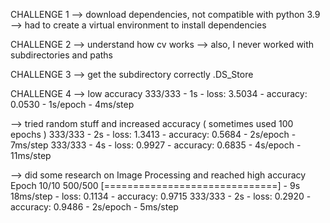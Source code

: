CHALLENGE 1 
--> download dependencies, not compatible with python 3.9
--> had to create a virtual environment to install dependencies

CHALLENGE 2 
--> understand how cv works
--> also, I never worked with subdirectories and paths

CHALLENGE 3 
--> get the subdirectory correctly
.DS_Store

CHALLENGE 4 
--> low accuracy
333/333 - 1s - loss: 3.5034 - accuracy: 0.0530 - 1s/epoch - 4ms/step

--> tried random stuff and increased accuracy ( sometimes used 100 epochs )
333/333 - 2s - loss: 1.3413 - accuracy: 0.5684 - 2s/epoch - 7ms/step
333/333 - 4s - loss: 0.9927 - accuracy: 0.6835 - 4s/epoch - 11ms/step

--> did some research on Image Processing and reached high accuracy
Epoch 10/10
500/500 [==============================] - 9s 18ms/step - loss: 0.1134 - accuracy: 0.9715
333/333 - 2s - loss: 0.2920 - accuracy: 0.9486 - 2s/epoch - 5ms/step

